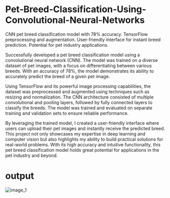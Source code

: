 # Pet-Breed-Classification-Using-Convolutional-Neural-Networks
CNN pet breed classification model with 78% accuracy. TensorFlow preprocessing and augmentation. User-friendly interface for instant breed prediction. Potential for pet industry applications.

Successfully developed a pet breed classification model using a convolutional neural network (CNN). The model was trained on a diverse dataset of pet images, with a focus on differentiating between various breeds. With an accuracy of 78%, the model demonstrates its ability to accurately predict the breed of a given pet image.

Using TensorFlow and its powerful image processing capabilities, the dataset was preprocessed and augmented using techniques such as resizing and normalization. The CNN architecture consisted of multiple convolutional and pooling layers, followed by fully connected layers to classify the breeds. The model was trained and evaluated on separate training and validation sets to ensure reliable performance.

By leveraging the trained model, I created a user-friendly interface where users can upload their pet images and instantly receive the predicted breed. This project not only showcases my expertise in deep learning and computer vision but also highlights my ability to build practical solutions for real-world problems. With its high accuracy and intuitive functionality, this pet breed classification model holds great potential for applications in the pet industry and beyond.

# output

![image_1](https://github.com/Anjureddyk/Pet-Breed-Classification-Using-Convolutional-Neural-Networks/assets/109125485/e94e82e9-8eca-4aec-96bf-01427ff9d73a)
